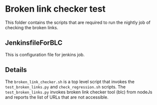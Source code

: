 <!---
  Licensed to the Apache Software Foundation (ASF) under one
  or more contributor license agreements.  See the NOTICE file
  distributed with this work for additional information
  regarding copyright ownership.  The ASF licenses this file
  to you under the Apache License, Version 2.0 (the
  "License"); you may not use this file except in compliance
  with the License.  You may obtain a copy of the License at

    http://www.apache.org/licenses/LICENSE-2.0

  Unless required by applicable law or agreed to in writing,
  software distributed under the License is distributed on an
  "AS IS" BASIS, WITHOUT WARRANTIES OR CONDITIONS OF ANY
  KIND, either express or implied.  See the License for the
  specific language governing permissions and limitations
  under the License.
-->

# Broken link checker test

This folder contains the scripts that are required to run the nightly job of checking the broken links.
 
## JenkinsfileForBLC
This is configuration file for jenkins job.

## Details
The `broken_link_checker.sh` is a top level script that invokes the `test_broken_links.py` and `check_regression.sh` scripts.
The `test_broken_links.py` invokes broken link checker tool (blc) from nodeJs and reports the list of URLs that are not accessible.
